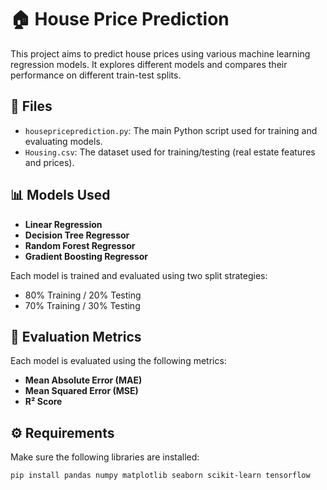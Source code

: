 # 🏠 House Price Prediction

This project aims to predict house prices using various machine learning regression models. It explores different models and compares their performance on different train-test splits.

## 📂 Files

- `housepriceprediction.py`: The main Python script used for training and evaluating models.
- `Housing.csv`: The dataset used for training/testing (real estate features and prices).

## 📊 Models Used

- **Linear Regression**
- **Decision Tree Regressor**
- **Random Forest Regressor**
- **Gradient Boosting Regressor**

Each model is trained and evaluated using two split strategies:
- 80% Training / 20% Testing
- 70% Training / 30% Testing

## 🧪 Evaluation Metrics

Each model is evaluated using the following metrics:
- **Mean Absolute Error (MAE)**
- **Mean Squared Error (MSE)**
- **R² Score**

## ⚙️ Requirements

Make sure the following libraries are installed:

```bash
pip install pandas numpy matplotlib seaborn scikit-learn tensorflow
